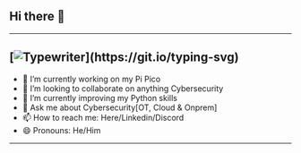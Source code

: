 ## Hi there 👋
---

[![Typewriter](https://readme-typing-svg.herokuapp.com?font=Oxanium&size=20&color=4440FF&duration=4000&pause=350&center=true&random=false&width=1200&lines=$+Hands+On+Cybersecurity+guy+that+can+Defend+and+Attack;)](https://git.io/typing-svg)
---
- 🔭 I’m currently working on my Pi Pico
- 👯 I’m looking to collaborate on anything Cybersecurity
- 🌱 I’m currently improving my Python skills
- 💬 Ask me about Cybersecurity[OT, Cloud & Onprem]
- 📫 How to reach me: Here/Linkedin/Discord
- 😄 Pronouns: He/Him
---
